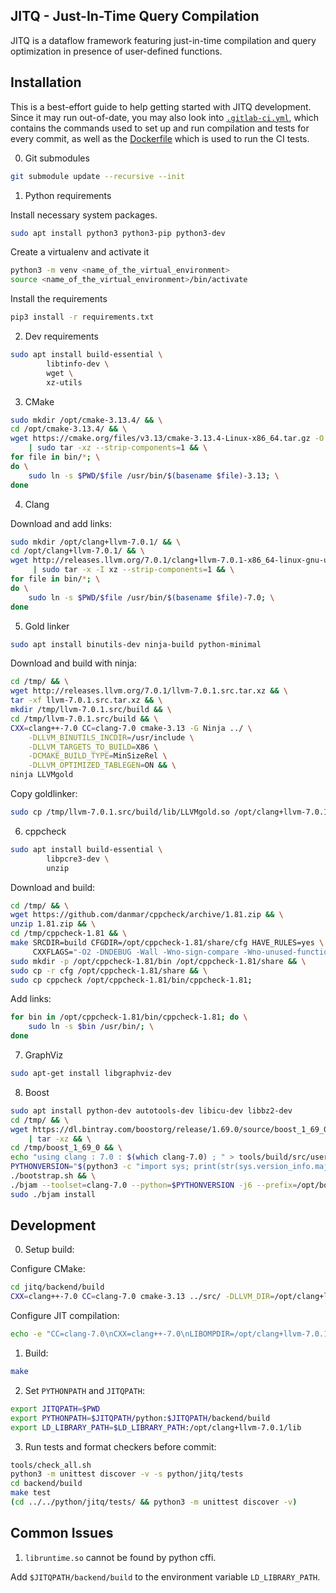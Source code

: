## JITQ - Just-In-Time Query Compilation

JITQ is a dataflow framework featuring just-in-time compilation and query optimization in presence of user-defined functions.

## Installation

This is a best-effort guide to help getting started with JITQ development.
Since it may run out-of-date, you may also look into [`.gitlab-ci.yml`](.gitlab-ci.yml),
which contains the commands used to set up and run compilation and tests for every commit,
as well as the [Dockerfile](https://hub.docker.com/r/ingomuellernet/buildenv/dockerfile/)
which is used to run the CI tests.

0. Git submodules

```bash
git submodule update --recursive --init
```

1. Python requirements

Install necessary system packages.

```bash
sudo apt install python3 python3-pip python3-dev
```

Create a virtualenv and activate it
```bash
python3 -m venv <name_of_the_virtual_environment>
source <name_of_the_virtual_environment>/bin/activate
```

Install the requirements
```bash
pip3 install -r requirements.txt
```

2. Dev requirements

```bash
sudo apt install build-essential \
        libtinfo-dev \
        wget \
        xz-utils
```

3. CMake

```bash
sudo mkdir /opt/cmake-3.13.4/ && \
cd /opt/cmake-3.13.4/ && \
wget https://cmake.org/files/v3.13/cmake-3.13.4-Linux-x86_64.tar.gz -O - \
    | sudo tar -xz --strip-components=1 && \
for file in bin/*; \
do \
    sudo ln -s $PWD/$file /usr/bin/$(basename $file)-3.13; \
done
```

4. Clang

Download and add links:

```bash
sudo mkdir /opt/clang+llvm-7.0.1/ && \
cd /opt/clang+llvm-7.0.1/ && \
wget http://releases.llvm.org/7.0.1/clang+llvm-7.0.1-x86_64-linux-gnu-ubuntu-16.04.tar.xz -O - \
     | sudo tar -x -I xz --strip-components=1 && \
for file in bin/*; \
do \
    sudo ln -s $PWD/$file /usr/bin/$(basename $file)-7.0; \
done
```

5. Gold linker

```bash
sudo apt install binutils-dev ninja-build python-minimal
```

Download and build with ninja:

```bash
cd /tmp/ && \
wget http://releases.llvm.org/7.0.1/llvm-7.0.1.src.tar.xz && \
tar -xf llvm-7.0.1.src.tar.xz && \
mkdir /tmp/llvm-7.0.1.src/build && \
cd /tmp/llvm-7.0.1.src/build && \
CXX=clang++-7.0 CC=clang-7.0 cmake-3.13 -G Ninja ../ \
    -DLLVM_BINUTILS_INCDIR=/usr/include \
    -DLLVM_TARGETS_TO_BUILD=X86 \
    -DCMAKE_BUILD_TYPE=MinSizeRel \
    -DLLVM_OPTIMIZED_TABLEGEN=ON && \
ninja LLVMgold
```

Copy goldlinker:

```bash
sudo cp /tmp/llvm-7.0.1.src/build/lib/LLVMgold.so /opt/clang+llvm-7.0.1/lib
```

6. cppcheck

```bash
sudo apt install build-essential \
        libpcre3-dev \
        unzip
```

Download and build:

```bash
cd /tmp/ && \
wget https://github.com/danmar/cppcheck/archive/1.81.zip && \
unzip 1.81.zip && \
cd /tmp/cppcheck-1.81 && \
make SRCDIR=build CFGDIR=/opt/cppcheck-1.81/share/cfg HAVE_RULES=yes \
     CXXFLAGS="-O2 -DNDEBUG -Wall -Wno-sign-compare -Wno-unused-function" && \
sudo mkdir -p /opt/cppcheck-1.81/bin /opt/cppcheck-1.81/share && \
sudo cp -r cfg /opt/cppcheck-1.81/share && \
sudo cp cppcheck /opt/cppcheck-1.81/bin/cppcheck-1.81;
```

Add links:

```bash
for bin in /opt/cppcheck-1.81/bin/cppcheck-1.81; do \
    sudo ln -s $bin /usr/bin/; \
done
```

7. GraphViz

```bash
sudo apt-get install libgraphviz-dev
```

8. Boost

```bash
sudo apt install python-dev autotools-dev libicu-dev libbz2-dev
cd /tmp/ && \
wget https://dl.bintray.com/boostorg/release/1.69.0/source/boost_1_69_0.tar.gz -O - \
    | tar -xz && \
cd /tmp/boost_1_69_0 && \
echo "using clang : 7.0 : $(which clang-7.0) ; " > tools/build/src/user-config.jam && \
PYTHONVERSION="$(python3 -c "import sys; print(str(sys.version_info.major) + '.' + str(sys.version_info.minor))")" && \
./bootstrap.sh && \
./bjam --toolset=clang-7.0 --python=$PYTHONVERSION -j6 --prefix=/opt/boost-1.69.0 && \
sudo ./bjam install
```

## Development

0. Setup build:

Configure CMake:

```bash
cd jitq/backend/build
CXX=clang++-7.0 CC=clang-7.0 cmake-3.13 ../src/ -DLLVM_DIR=/opt/clang+llvm-7.0.1/lib/cmake/llvm -DBOOSTROOT=/opt/boost-1.69.0
```

Configure JIT compilation:

```bash
echo -e "CC=clang-7.0\nCXX=clang++-7.0\nLIBOMPDIR=/opt/clang+llvm-7.0.1/lib" > ../src/code_gen/cpp/Makefile.local
```

1. Build:

```bash
make
```

2. Set `PYTHONPATH` and `JITQPATH`:

```bash
export JITQPATH=$PWD
export PYTHONPATH=$JITQPATH/python:$JITQPATH/backend/build
export LD_LIBRARY_PATH=$LD_LIBRARY_PATH:/opt/clang+llvm-7.0.1/lib
```

3. Run tests and format checkers before commit:

```bash
tools/check_all.sh
python3 -m unittest discover -v -s python/jitq/tests
cd backend/build
make test
(cd ../../python/jitq/tests/ && python3 -m unittest discover -v)
```

## Common Issues

1. `libruntime.so` cannot be found by python cffi.

Add `$JITQPATH/backend/build` to the environment variable `LD_LIBRARY_PATH`.
